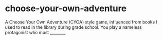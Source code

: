 # choose-your-own-adventure
A Choose Your Own Adventure (CYOA) style game, influenced from books I used to read in the library during grade school. You play a nameless protagonist who must ________
